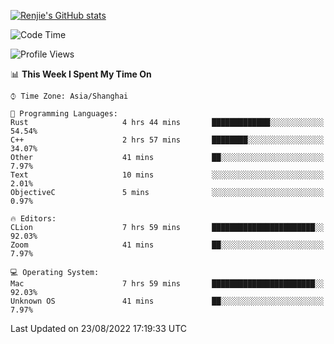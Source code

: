 [![Renjie's GitHub stats](https://github-readme-stats.vercel.app/api?username=liurenjie1024&show_icons=true&theme=chartreuse-dark)](https://github.com/anuraghazra/github-readme-stats)

<!--START_SECTION:waka-->
![Code Time](http://img.shields.io/badge/Code%20Time-127%20hrs%2020%20mins-blue)

![Profile Views](http://img.shields.io/badge/Profile%20Views-19-blue)

📊 **This Week I Spent My Time On** 

```text
⌚︎ Time Zone: Asia/Shanghai

💬 Programming Languages: 
Rust                     4 hrs 44 mins       █████████████░░░░░░░░░░░░   54.54% 
C++                      2 hrs 57 mins       ████████░░░░░░░░░░░░░░░░░   34.07% 
Other                    41 mins             ██░░░░░░░░░░░░░░░░░░░░░░░   7.97% 
Text                     10 mins             ░░░░░░░░░░░░░░░░░░░░░░░░░   2.01% 
ObjectiveC               5 mins              ░░░░░░░░░░░░░░░░░░░░░░░░░   0.97%

🔥 Editors: 
CLion                    7 hrs 59 mins       ███████████████████████░░   92.03% 
Zoom                     41 mins             ██░░░░░░░░░░░░░░░░░░░░░░░   7.97%

💻 Operating System: 
Mac                      7 hrs 59 mins       ███████████████████████░░   92.03% 
Unknown OS               41 mins             ██░░░░░░░░░░░░░░░░░░░░░░░   7.97%

```


 Last Updated on 23/08/2022 17:19:33 UTC
<!--END_SECTION:waka-->


